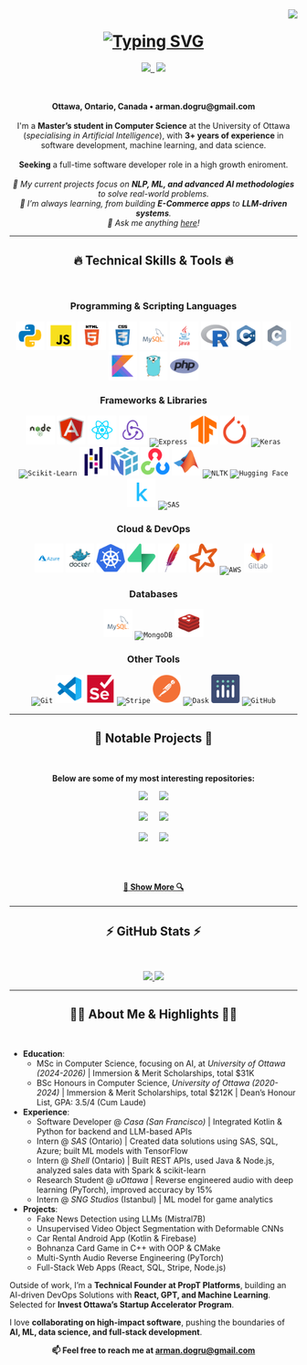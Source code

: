 <img align="right" src="https://visitor-badge.laobi.icu/badge?page_id=arman-dogru.arman-dogru">

<h1 align="center">
<a href="https://git.io/typing-svg"><img src="https://readme-typing-svg.demolab.com?font=Fira+Code&weight=600&size=22&duration=3000&pause=1000&color=B92FF7&center=true&vCenter=true&width=600&height=60&lines=Hey+There!+%F0%9F%91%8B;I+am+Arman+Dogru;Master's+Student+%F0%9F%91%A8%E2%80%8D%F0%9F%8E%93;Co-founder+%F0%9F%9A%80;Software+Developer+%F0%9F%91%A8%E2%80%8D%F0%9F%92%BB;Machine+Learning+and+AI+Specialist+%F0%9F%A4%93" alt="Typing SVG" /></a></h1>

<h4 align="center">
  <code><a href="https://www.linkedin.com/in/arman-dogru/" title="LinkedIn Profile"><img height="50" src="https://img.icons8.com/?size=100&id=60ZV_wYC0BM2&format=png&color=000000"> </a></code>
  <code><a href="mailto:arman.dogru@gmail.com" title="Email Me"><img height="50" src="https://img.icons8.com/?size=100&id=td499GRWwrWC&format=png&color=000000"></a></code>
</h4>

<br/>

<p align="center">
  <strong>Ottawa, Ontario, Canada •  arman.dogru@gmail.com</strong> <br/>
  <br/>
  I'm a <strong>Master’s student in Computer Science</strong> at the University of Ottawa (<em>specialising in Artificial Intelligence</em>),
  with <strong>3+ years of experience</strong> in software development, machine learning, and data science.
  <br/><br/>
  <strong>Seeking</strong> a full-time software developer role in a high growth eniroment.
  <br/><br/>
  <em>
    🔭 My current projects focus on <strong>NLP, ML, and advanced AI methodologies</strong> to solve real-world problems.<br/>
    🌱 I’m always learning, from building <strong>E-Commerce apps</strong> to <strong>LLM-driven systems</strong>.<br/>
    💬 Ask me anything <a href="https://github.com/arman-dogru/arman-dogru/issues" title="Issues">here</a>!
  </em>
</p>

<hr/>

<h2 align="center">🔥 Technical Skills & Tools 🔥</h2>
<br/>

<!-- Example table: you can keep them inline if you prefer -->

<!-- Programming & Scripting Languages -->
<h3 align="center">Programming & Scripting Languages</h3>
<p align="center">
  <code><img title="Python" height="50" src="assets/programming-languages/python.svg"></code>
  <code><img title="JavaScript" height="50" src="assets/programming-languages/javascript.svg"></code>
  <code><img title="HTML5" height="50" src="assets/others/html.svg"></code>
  <code><img title="CSS3" height="50" src="assets/others/css.svg"></code>
  <!-- Using MySQL icon to represent SQL -->
  <code><img title="SQL" height="50" src="assets/databases/mysql.svg"></code>
  <code><img title="Java" height="50" src="assets/programming-languages/java.svg"></code>
  <!-- No local R icon in the assets folder, fallback to original link -->
  <code><img title="R" height="50" src="https://raw.githubusercontent.com/devicons/devicon/master/icons/r/r-original.svg"></code>
  <code><img title="C++" height="50" src="assets/programming-languages/c++.svg"></code>
  <code><img title="C" height="50" src="assets/programming-languages/c.svg"></code>
  <code><img title="Kotlin" height="50" src="assets/programming-languages/kotlin.svg"></code>
  <code><img title="Go" height="50" src="assets/programming-languages/go.svg"></code>
  <code><img title="PHP" height="50" src="assets/programming-languages/php.png"></code>
</p>

<!-- Frameworks & Libraries -->
<h3 align="center">Frameworks & Libraries</h3>
<p align="center">
  <code><img title="Node.js" height="50" src="assets/frameworks/nodejs.svg"></code>
  <code><img title="Angular" height="50" src="assets/frameworks/angular.svg"></code>
  <code><img title="React" height="50" src="assets/frameworks/react.svg"></code>
  <code><img title="Redux" height="50" src="assets/frameworks/redux.svg"></code>
  <!-- Express, TensorFlow, PyTorch, Keras, scikit-learn, etc. do not exist locally -->
  <code><img title="Express" height="50" src="https://img.icons8.com/?size=100&id=2ZOaTclOqD4q&format=png&color=000000"></code>
  <code><img title="TensorFlow" height="50" src="https://raw.githubusercontent.com/devicons/devicon/master/icons/tensorflow/tensorflow-original.svg"></code>
  <code><img title="PyTorch" height="50" src="https://raw.githubusercontent.com/devicons/devicon/master/icons/pytorch/pytorch-original.svg"></code>
  <code><img title="Keras" height="50" src="https://raw.githubusercontent.com/valohai/ml-logos/master/keras.svg"></code>
  <code><img title="Scikit-Learn" height="50" src="https://upload.wikimedia.org/wikipedia/commons/thumb/0/05/Scikit_learn_logo_small.svg/520px-Scikit_learn_logo_small.svg.png"></code>
  <code><img title="Pandas" height="50" src="https://raw.githubusercontent.com/devicons/devicon/master/icons/pandas/pandas-original.svg"></code>
  <code><img title="NumPy" height="50" src="https://raw.githubusercontent.com/devicons/devicon/master/icons/numpy/numpy-original.svg"></code>
  <code><img title="OpenCV" height="50" src="https://raw.githubusercontent.com/devicons/devicon/master/icons/opencv/opencv-original.svg"></code>
  <code><img title="MATLAB" height="50" src="https://raw.githubusercontent.com/devicons/devicon/master/icons/matlab/matlab-original.svg"></code>
  <code><img title="NLTK" height="50" src="https://miro.medium.com/v2/resize:fit:592/1*YM2HXc7f4v02pZBEO8h-qw.png"></code>
  <!-- Hugging Face not in assets -->
  <code><img title="Hugging Face" height="50" src="https://huggingface.co/datasets/huggingface/brand-assets/resolve/main/hf-logo.svg"></code>
  <code><img title="Kaggle" height="50" src="assets/social-icons/kaggle.svg"></code>
  <code><img title="SAS" height="50" src="https://www.sas.com/en/news/media-gallery/all-images/sas-logo-blue.transform/width319/image.1685459921715.png"></code>
</p>

<!-- Cloud & DevOps -->
<h3 align="center">Cloud & DevOps</h3>
<p align="center">
  <code><img title="Azure" height="50" src="assets/cloud/azure.svg"></code>
  <code><img title="Docker" height="50" src="assets/cloud/docker.svg"></code>
  <!-- No local Kubernetes -->
  <code><img title="Kubernetes" height="50" src="https://raw.githubusercontent.com/devicons/devicon/master/icons/kubernetes/kubernetes-plain.svg"></code>
  <!-- Supabase not in assets -->
  <code><img title="Supabase" height="50" src="https://raw.githubusercontent.com/devicons/devicon/master/icons/supabase/supabase-original.svg"></code>
  <!-- No local Apache Spark icons -->
  <code><img title="Apache" height="50" src="https://raw.githubusercontent.com/devicons/devicon/master/icons/apache/apache-original.svg"></code>
  <code><img title="Spark" height="50" src="https://raw.githubusercontent.com/devicons/devicon/master/icons/apachespark/apachespark-original.svg"></code>
  <code><img title="AWS" height="50" src="https://img.icons8.com/?size=100&id=wU62u24brJ44&format=png&color=000000"></code>
  <code><img title="GitLab" height="50" src="assets/cloud/gitlab.svg"></code>
</p>

<!-- Databases -->
<h3 align="center">Databases</h3>
<p align="center">
  <code><img title="MySQL" height="50" src="assets/databases/mysql.svg"></code>
  <code><img title="MongoDB" height="50" src="https://img.icons8.com/?size=100&id=o6OvAxG0nzTH&format=png&color=000000"></code>
  <code><img title="Redis" height="50" src="assets/databases/redis.svg"></code>
  <!-- Add more if you like (PostgreSQL, Oracle, etc.) -->
</p>

<!-- Other Tools -->
<h3 align="center">Other Tools</h3>
<p align="center">
  <code><img title="Git" height="50" src="https://img.icons8.com/?size=100&id=xBKl2pdJg5kk&format=png&color=000000"></code>
  <code><img title="Visual Studio Code" height="50" src="assets/text editors/vscode.svg"></code>
  <!-- No local Selenium -->
  <code><img title="Selenium" height="50" src="https://raw.githubusercontent.com/devicons/devicon/master/icons/selenium/selenium-original.svg"></code>
  <!-- No local Stripe -->
  <code><img title="Stripe" height="50" src="https://img.icons8.com/?size=100&id=50917&format=png&color=000000"></code>
  <!-- No local Postman, Dask, Plotly icons -->
  <code><img title="Postman" height="50" src="https://raw.githubusercontent.com/devicons/devicon/master/icons/postman/postman-original.svg"></code>
  <code><img title="Dask" height="50" src="https://raw.githubusercontent.com/dask/dask/master/docs/source/images/dask_horizontal.svg"></code>
  <code><img title="Plotly" height="50" src="https://raw.githubusercontent.com/devicons/devicon/master/icons/plotly/plotly-original.svg"></code>
  <!-- Using GitHub from the cloud folder -->
  <code><img title="GitHub" height="50" src="https://img.icons8.com/?size=100&id=52539&format=png&color=000000"></code>
</p>

<hr/>

<h2 align="center">🌟 Notable Projects 🌟</h2>
<br/>

<p align="center">
  <strong>Below are some of my most interesting repositories:</strong>
</p>

<div align="center" style="display: flex; justify-content: center; gap: 20px; flex-wrap: wrap;">
  <a href="https://github.com/arman-dogru/ai-powered-developer-productivity-dashboard" title="AI Developer Productivity Dashboard">
    <img height="115"
         src="https://github-readme-stats.vercel.app/api/pin/?username=arman-dogru&repo=LLM-Devops-Tool&theme=react&border_color=61dafb&border_radius=10">
  </a>
  <a href="https://github.com/arman-dogru/bohnanza-card-game" title="Bohnanza C++ Card Game">
    <img height="115"
         src="https://github-readme-stats.vercel.app/api/pin/?username=arman-dogru&repo=bohnanza-card-game&theme=react&border_color=61dafb&border_radius=10">
  </a>
</div>

<br/>

<div align="center" style="display: flex; justify-content: center; gap: 20px; flex-wrap: wrap;">
  <a href="https://github.com/arman-dogru/car-rental-android-app" title="Car Rental Android App">
    <img height="115"
         src="https://github-readme-stats.vercel.app/api/pin/?username=arman-dogru&repo=car-rental-android-app&theme=react&border_color=61dafb&border_radius=10">
  </a>
  <a href="https://github.com/arman-dogru/fake-news-detection-mistral7B" title="Fake News Detection with Mistral7B">
    <img height="115"
         src="https://github-readme-stats.vercel.app/api/pin/?username=arman-dogru&repo=fake-news-detection-mistral7B&theme=react&border_color=61dafb&border_radius=10">
  </a>
</div>

<br/>

<div align="center" style="display: flex; justify-content: center; gap: 20px; flex-wrap: wrap;">
  <a href="https://github.com/arman-dogru/stock-predictions-LSTM" title="Stock Predictions LSTM">
    <img height="115"
         src="https://github-readme-stats.vercel.app/api/pin/?username=arman-dogru&repo=stock-predictions-LSTM&theme=react&border_color=61dafb&border_radius=10">
  </a>
  <a href="https://github.com/arman-dogru/ai-learns-flappy-bird" title="Flappy Bird AI (NEAT)">
    <img height="115"
         src="https://github-readme-stats.vercel.app/api/pin/?username=arman-dogru&repo=ai-learns-flappy-bird&theme=react&border_color=61dafb&border_radius=10">
  </a>
</div>

<br/><br/>
<h4 align="center">
  <a href="https://github.com/arman-dogru?tab=repositories" title="Show Repositories">🔎 Show More 🔍</a>
</h4>

<hr/>

<h2 align="center">⚡ GitHub Stats ⚡</h2>
<br/>

<p align="center">
  <a href="https://github.com/anuraghazra/github-readme-stats">
    <img src="https://github-readme-activity-graph.vercel.app/graph?username=arman-dogru&theme=react-dark&bg_color=20232a&hide_border=true" width="64%"/>
    <img src="https://github-readme-stats.vercel.app/api/top-langs/?username=arman-dogru&layout=compact&langs_count=8&theme=react&border_color=61dafb&hide_border=true" width="35%"/>
  </a>
</p>

<hr/>

<h2 align="center">👨‍💻 About Me & Highlights 👨‍💻</h2>
<br/>
<p>
  <ul>
    <li><strong>Education</strong>: 
      <ul>
        <li>MSc in Computer Science, focusing on AI, at <em>University of Ottawa (2024-2026)</em> | Immersion & Merit Scholarships, total $31K</li>
        <li>BSc Honours in Computer Science, <em>University of Ottawa (2020-2024)</em> | Immersion & Merit Scholarships, total $212K | Dean’s Honour List, GPA: 3.5/4 (Cum Laude)</li>
      </ul>
    </li>
    <li><strong>Experience</strong>: 
      <ul>
        <li>Software Developer @ <em>Casa (San Francisco)</em> | Integrated Kotlin & Python for backend and LLM-based APIs</li>
        <li>Intern @ <em>SAS</em> (Ontario) | Created data solutions using SAS, SQL, Azure; built ML models with TensorFlow</li>
        <li>Intern @ <em>Shell</em> (Ontario) | Built REST APIs, used Java & Node.js, analyzed sales data with Spark & scikit-learn</li>
        <li>Research Student @ <em>uOttawa</em> | Reverse engineered audio with deep learning (PyTorch), improved accuracy by 15%</li>
        <li>Intern @ <em>SNG Studios</em> (Istanbul) | ML model for game analytics</li>
      </ul>
    </li>
    <li><strong>Projects</strong>:
      <ul>
        <li>Fake News Detection using LLMs (Mistral7B)</li>
        <li>Unsupervised Video Object Segmentation with Deformable CNNs</li>
        <li>Car Rental Android App (Kotlin & Firebase)</li>
        <li>Bohnanza Card Game in C++ with OOP & CMake</li>
        <li>Multi-Synth Audio Reverse Engineering (PyTorch)</li>
        <li>Full-Stack Web Apps (React, SQL, Stripe, Node.js)</li>
      </ul>
    </li>
  </ul>
</p>

<p>
  Outside of work, I’m a <strong>Technical Founder at PropT Platforms</strong>, building an AI-driven DevOps Solutions with 
  <strong>React, GPT, and Machine Learning</strong>. Selected for 
  <strong>Invest Ottawa’s Startup Accelerator Program</strong>. 
</p>

<p>
  I love <strong>collaborating on high-impact software</strong>, pushing the boundaries of 
  <strong>AI, ML, data science, and full-stack development</strong>.
</p>

<p align="center">
  <strong>📫 Feel free to reach me at <a href="mailto:arman.dogru@gmail.com">arman.dogru@gmail.com</a></strong>
</p>
